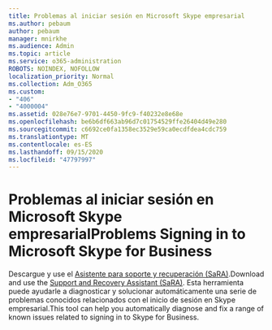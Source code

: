 ```yaml
---
title: Problemas al iniciar sesión en Microsoft Skype empresarial
ms.author: pebaum
author: pebaum
manager: mnirkhe
ms.audience: Admin
ms.topic: article
ms.service: o365-administration
ROBOTS: NOINDEX, NOFOLLOW
localization_priority: Normal
ms.collection: Adm_O365
ms.custom:
- "406"
- "4000004"
ms.assetid: 028e76e7-9701-4450-9fc9-f40232e8e68e
ms.openlocfilehash: be6b6df663ab96d7c01754529ffe26404d49e280
ms.sourcegitcommit: c6692ce0fa1358ec3529e59ca0ecdfdea4cdc759
ms.translationtype: MT
ms.contentlocale: es-ES
ms.lasthandoff: 09/15/2020
ms.locfileid: "47797997"
---
```

# <a name="problems-signing-in-to-microsoft-skype-for-business"></a><span data-ttu-id="d0225-102">Problemas al iniciar sesión en Microsoft Skype empresarial</span><span class="sxs-lookup"><span data-stu-id="d0225-102">Problems Signing in to Microsoft Skype for Business</span></span>

<span data-ttu-id="d0225-103">Descargue y use el [Asistente para soporte y recuperación (SaRA)](https://aka.ms/SaRA-SkypeForBusinessSignIn).</span><span class="sxs-lookup"><span data-stu-id="d0225-103">Download and use the [Support and Recovery Assistant (SaRA)](https://aka.ms/SaRA-SkypeForBusinessSignIn).</span></span>
<span data-ttu-id="d0225-104">Esta herramienta puede ayudarle a diagnosticar y solucionar automáticamente una serie de problemas conocidos relacionados con el inicio de sesión en Skype empresarial.</span><span class="sxs-lookup"><span data-stu-id="d0225-104">This tool can help you automatically diagnose and fix a range of known issues related to signing in to Skype for Business.</span></span>